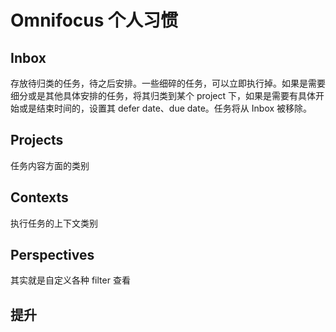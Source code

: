 # Omnifocus 个人习惯

## Inbox
存放待归类的任务，待之后安排。一些细碎的任务，可以立即执行掉。如果是需要细分或是其他具体安排的任务，将其归类到某个 project 下，如果是需要有具体开始或是结束时间的，设置其 defer date、due date。任务将从 Inbox 被移除。

## Projects
任务内容方面的类别

## Contexts
执行任务的上下文类别

## Perspectives
其实就是自定义各种 filter 查看

## 提升

